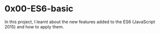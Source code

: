 # 0x00-ES6-basic

In this project, I learnt about the new features added to the ES6 (JavaScript 2015) and how to apply them.